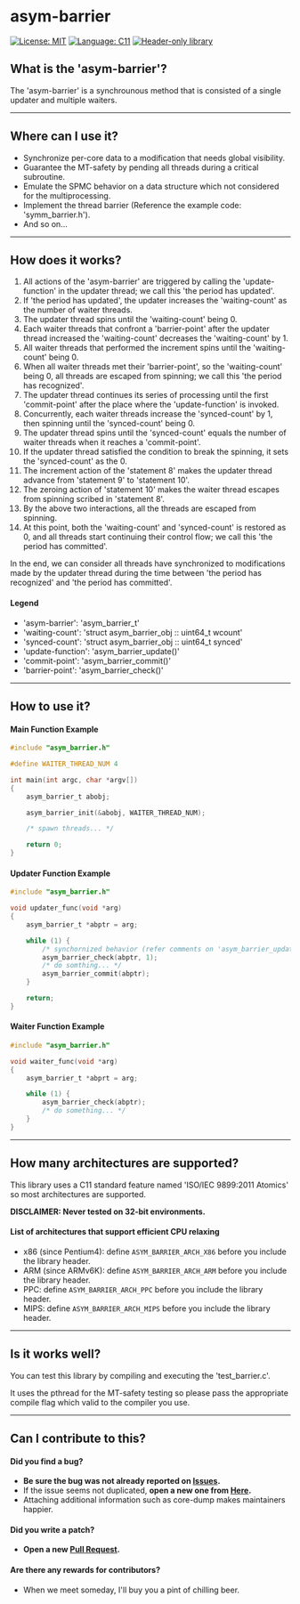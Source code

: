 <!-- SPDX-License-Identifier:	MIT -->

# asym-barrier
[![License: MIT](https://img.shields.io/badge/License-MIT-yellow.svg)](https://opensource.org/licenses/MIT)
[![Language: C11](https://img.shields.io/badge/Language-C11-blue.svg)](https://www.iso.org/standard/57853.html)
[![Header-only library](https://img.shields.io/badge/Header--only_library-green.svg)](https://en.wikipedia.org/wiki/Header-only)

## What is the 'asym-barrier'?
The 'asym-barrier' is a synchrounous method that is consisted of a single updater and multiple waiters.

---

## Where can I use it?
* Synchronize per-core data to a modification that needs global visibility.
* Guarantee the MT-safety by pending all threads during a critical subroutine.
* Emulate the SPMC behavior on a data structure which not considered for the multiprocessing.
* Implement the thread barrier (Reference the example code: 'symm_barrier.h').
* And so on...

---

## How does it works?
1. All actions of the 'asym-barrier' are triggered by calling the 'update-function' in the updater thread; we call this 'the period has updated'.
2. If 'the period has updated', the updater increases the 'waiting-count' as the number of waiter threads.
3. The updater thread spins until the 'waiting-count' being 0.
4. Each waiter threads that confront a 'barrier-point' after the updater thread increased the 'waiting-count' decreases the 'waiting-count' by 1.
5. All waiter threads that performed the increment spins until the 'waiting-count' being 0.
6. When all waiter threads met their 'barrier-point', so the 'waiting-count' being 0, all threads are escaped from spinning; we call this 'the period has recognized'.
7. The updater thread continues its series of processing until the first 'commit-point' after the place where the 'update-function' is invoked.
8. Concurrently, each waiter threads increase the 'synced-count' by 1, then spinning until the 'synced-count' being 0.
9. The updater thread spins until the 'synced-count' equals the number of waiter threads when it reaches a 'commit-point'.
10. If the updater thread satisfied the condition to break the spinning, it sets the 'synced-count' as the 0.
11. The increment action of the 'statement 8' makes the updater thread advance from 'statement 9' to 'statement 10'.
12. The zeroing action of 'statement 10' makes the waiter thread escapes from spinning scribed in 'statement 8'.
13. By the above two interactions, all the threads are escaped from spinning.
14. At this point, both the 'waiting-count' and 'synced-count' is restored as 0, and all threads start continuing their control flow; we call this 'the period has committed'.

In the end, we can consider all threads have synchronized to modifications made by the updater thread during the time between 'the period has recognized' and 'the period has committed'.

#### Legend
* 'asym-barrier': 'asym_barrier_t'
* 'waiting-count': 'struct asym_barrier_obj :: uint64_t wcount'
* 'synced-count': 'struct asym_barrier_obj :: uint64_t synced'
* 'update-function': 'asym_barrier_update()'
* 'commit-point': 'asym_barrier_commit()'
* 'barrier-point': 'asym_barrier_check()'

---

## How to use it?
#### Main Function Example
```c
#include "asym_barrier.h"

#define WAITER_THREAD_NUM 4

int main(int argc, char *argv[])
{
	asym_barrier_t abobj;

	asym_barrier_init(&abobj, WAITER_THREAD_NUM);

	/* spawn threads... */

	return 0;
}
```

#### Updater Function Example
```c
#include "asym_barrier.h"

void updater_func(void *arg)
{
	asym_barrier_t *abptr = arg;

	while (1) {
		/* synchornized behavior (refer comments on 'asym_barrier_update()') */
		asym_barrier_check(abptr, 1);
		/* do somthing... */
		asym_barrier_commit(abptr);
	}

	return;
}
```

#### Waiter Function Example
```c
#include "asym_barrier.h"

void waiter_func(void *arg)
{
	asym_barrier_t *abprt = arg;

	while (1) {
		asym_barrier_check(abptr);
		/* do something... */
	}
}
```

---

## How many architectures are supported?
This library uses a C11 standard feature named 'ISO/IEC 9899:2011 Atomics' so most architectures are supported.

**DISCLAIMER: Never tested on 32-bit environments.**

#### List of architectures that support efficient CPU relaxing
* x86 (since Pentium4): define `ASYM_BARRIER_ARCH_X86` before you include the library header.
* ARM (since ARMv6K): define `ASYM_BARRIER_ARCH_ARM` before you include the library header.
* PPC: define `ASYM_BARRIER_ARCH_PPC` before you include the library header.
* MIPS: define `ASYM_BARRIER_ARCH_MIPS` before you include the library header.

---

## Is it works well?
You can test this library by compiling and executing the 'test_barrier.c'.

It uses the pthread for the MT-safety testing so please pass the appropriate compile flag which valid to the compiler you use.

---

## Can I contribute to this?
#### Did you find a bug?
* **Be sure the bug was not already reported on [Issues](https://github.com/Revimal/asym-barrier/issues).**
* If the issue seems not duplicated, **open a new one from [Here](https://github.com/Revimal/asym-barrier/issues/new).**
* Attaching additional information such as core-dump makes maintainers happier.

#### Did you write a patch?
* **Open a new [Pull Request](https://github.com/Revimal/asym-barrier/pulls).**

#### Are there any rewards for contributors?
* When we meet someday, I'll buy you a pint of chilling beer.
